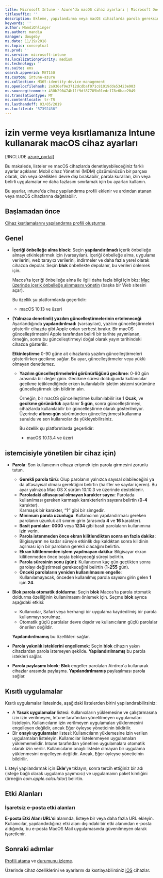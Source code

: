 ```yaml
---
title: Microsoft Intune - Azure'da macOS cihaz ayarları | Microsoft Docs
titlesuffix: ''
description: Ekleme, yapılandırma veya macOS cihazlarda parola gereksinimlerini ayarlama dahil olmak üzere kısıtlamanıza, kilit ekranı kontrol, yerleşik uygulamaları kullanın, kısıtlanmış veya onaylı uygulamalar ekleyin, bluetooth cihazların işlemek, yeniden işlenmek üzere buluta bağlayın ayarlarını oluşturma ve Depolama, bilgi noktası modu etkinleştirme, etki alanlarını ekleyin ve kullanıcıların Microsoft Intune Safari web tarayıcısı ile nasıl etkileşim denetim.
keywords: ''
author: MandiOhlinger
ms.author: mandia
manager: dougeby
ms.date: 11/19/2018
ms.topic: conceptual
ms.prod: ''
ms.service: microsoft-intune
ms.localizationpriority: medium
ms.technology: ''
ms.suite: ems
search.appverid: MET150
ms.custom: intune-azure
ms.collection: M365-identity-device-management
ms.openlocfilehash: 2a936ef9e3712dcdbaf071c81019dde53423e903
ms.sourcegitcommit: 430b290474b11f9df87785b01edc178e6bae2049
ms.translationtype: MT
ms.contentlocale: tr-TR
ms.lasthandoff: 03/05/2019
ms.locfileid: "57392436"
---
```

# <a name="macos-device-settings-to-allow-or-restrict-features-using-intune"></a>izin verme veya kısıtlamanıza Intune kullanarak macOS cihaz ayarları

[!INCLUDE [azure_portal](./includes/azure_portal.md)]

Bu makalede, listeler ve macOS cihazlarda denetleyebileceğiniz farklı ayarlar açıklanır. Mobil cihaz Yönetimi (MDM) çözümünüzün bir parçası olarak, izin veya özellikleri devre dışı bırakabilir, parola kuralları, izin veya belirli uygulamalar ve daha fazlasını sınırlamak için bu ayarları kullanın.

Bu ayarlar, ıntune'da cihaz yapılandırma profili eklenir ve ardından atanan veya macOS cihazlarına dağıtılabilir.

## <a name="before-you-begin"></a>Başlamadan önce

[Cihaz kısıtlamalarını yapılandırma profili oluşturma](device-restrictions-configure.md#create-the-profile).

## <a name="general"></a>Genel

- **İçeriği önbelleğe alma block**: Seçin **yapılandırılmadı** içerik önbelleğe almayı etkinleştirmek için (varsayılan). İçeriği önbelleğe alma, uygulama verilerini, web tarayıcı verilerini, indirmeler ve daha fazla yerel olarak cihazda depolar. Seçin **blok** önbellekte depolanır, bu verileri önlemek için.

  Macos'ta içeriği önbelleğe alma ile ilgili daha fazla bilgi için bkz: [Mac üzerinde içerik önbelleğe alınmasını yönetin](https://support.apple.com/guide/mac-help/manage-content-caching-on-mac-mchl3b6c3720/mac) (başka bir Web sitesini açar).

  Bu özellik şu platformlarda geçerlidir:  
  - macOS 10.13 ve üzeri

- **(Yalnızca denetimli) yazılım güncelleştirmelerinin erteleneceği**: Ayarlandığında **yapılandırılmadı** (varsayılan), yazılım güncelleştirmeleri gösterilir cihazda gibi Apple onları serbest bırakır. Bir macOS güncelleştirmesini Apple tarafından belirli bir tarihte yayımlanan, örneğin, sonra bu güncelleştirmeyi doğal olarak yayın tarihindeki cihazda gösterilir.

  **Etkinleştirme** 0-90 güne ait cihazlarda yazılım güncelleştirmeleri gösterilirken gecikme sağlar. Bu ayar, güncelleştirmeler veya yüklü olmayan denetlemez. 

  - **Yazılım güncelleştirmelerini görünürlüğünü gecikme**: 0-90 gün arasında bir değer girin. Gecikme süresi dolduğunda kullanıcılar gecikme tetiklendiğinde erken kullanılabilir işletim sistemi sürümüne güncelleştirmek için bildirim alın.

    Örneğin, bir macOS güncelleştirme kullanılabilir ise **1 Ocak**, ve **gecikme görünürlük** ayarlanır **5 gün**, sonra güncelleştirmeyi, cihazlarda kullanılabilir bir güncelleştirme olarak gösterilmiyor. Üzerinde **altıncı gün** sürümünden güncelleştirmesi kullanıma sunuldu ve son kullanıcılar da yükleyebilirsiniz.

    Bu özellik şu platformlarda geçerlidir:  
    - macOS 10.13.4 ve üzeri

## <a name="password"></a>istemcisiyle yönetilen bir cihaz için)

- **Parola**: Son kullanıcının cihaza erişmek için parola girmesini zorunlu tutun.
  - **Gerekli parola türü**: Olup parolanın yalnızca sayısal olabileceğini ya da alfasayısal olması gerektiğini belirtin (harfler ve sayılar içeren). Bu ayar yalnızca Mac OS X sürüm 10.10.3 ve üzerinde desteklenir.
  - **Paroladaki alfasayısal olmayan karakter sayısı**: Parolada kullanılması gereken karmaşık karakterlerin sayısını belirtin (**0**-**4** karakter).<br>Karmaşık bir karakter, “**?**” gibi bir simgedir.
  - **Minimum parola uzunluğu**: Kullanıcının yapılandırması gereken parolanın uzunluk alt sınırını girin (arasında **4** ve **16** karakter).
  - **Basit parolalar**: **0000** veya **1234** gibi basit parolaların kullanımına izin verin.
  - **Parola istenmeden önce ekran kilitlendikten sonra en fazla dakika**: Bilgisayarın ne kadar süreyle etkinlik dışı kaldıktan sonra kilidinin açılması için bir parolanın gerekli olacağını belirtin.
  - **Ekran kilitlenmeden işlem yapılmayan dakika**: Bilgisayar ekran kilitlenmeden önce boşta bekleyeceği süreyi belirtin.
  - **Parola süresinin sonu (gün)**: Kullanıcının kaç gün geçtikten sonra parolayı değiştirmesi gerekeceğini belirtin (**1**-**255** gün).
  - **Önceki parolaların yeniden kullanılmasını engelle**: Kullanılamayacak, önceden kullanılmış parola sayısını girin gelen **1** için **24**.

- **Blok parola otomatik doldurma**: Seçin **blok** Macos'ta parola otomatik doldurma özelliğinin kullanılmasını önlemek için. Seçme **blok** ayrıca aşağıdaki etkisi:

  - Kullanıcılar, Safari veya herhangi bir uygulama kaydedilmiş bir parola kullanmayı sorulmaz.
  - Otomatik güçlü parolalar devre dışıdır ve kullanıcıların güçlü parolalar önerilen değildir.

  **Yapılandırılmamış** bu özellikleri sağlar.

- **Parola yakınlık isteklerini engellemek**: Seçin **blok** cihazın yakın cihazlardan parola istemeyen şekilde. **Yapılandırılmamış** bu parola istekleri sağlar.

- **Parola paylaşımı block**: **Blok** engeller parolaları Airdrop'a kullanarak cihazlar arasında paylaşma. **Yapılandırılmamış** paylaşılması parola sağlar.

## <a name="restricted-apps"></a>Kısıtlı uygulamalar

Kısıtlı uygulamalar listesinde, aşağıdaki listelerden birini yapılandırabilirsiniz:

- A **Yasak uygulamalar** listesi: Kullanıcıların yüklemesine ve çalıştırmasına izin izin verilmeyen, Intune tarafından yönetilmeyen uygulamaları listeleyin. Kullanıcıların izin verilmeyen uygulamaları yüklenmesini engelleyen değildir, ancak Eğer öyleyse yöneticinin bildirilir.
- Bir **onaylı uygulamalar** listesi: Kullanıcıların yüklemesine izin verilen uygulamaları listeleyin. Kullanıcılar listelenmeyen uygulamaları yüklememelidir. Intune tarafından yönetilen uygulamalara otomatik olarak izin verilir. Kullanıcıların onaylı listede olmayan bir uygulama yüklenmesini engelleyen değildir. Ancak, Eğer öyleyse yöneticinin bildirilir.

Listeyi yapılandırmak için **Ekle**’ye tıklayın, sonra tercih ettiğiniz bir adı (isteğe bağlı olarak uygulama yayımcısı) ve uygulamanın paket kimliğini (örneğin *com.apple.calculator*) belirtin.

## <a name="domains"></a>Etki Alanları

### <a name="unmarked-email-domains"></a>İşaretsiz e-posta etki alanları

**E-posta Etki Alanı URL'si** alanında, listeye bir veya daha fazla URL ekleyin. Kullanıcılar, yapılandırdığınız etki alanı dışındaki bir etki alanından e-posta aldığında, bu e-posta MacOS Mail uygulamasında güvenilmeyen olarak işaretlenir.

## <a name="next-steps"></a>Sonraki adımlar

[Profili atama](device-profile-assign.md) ve [durumunu izleme](device-profile-monitor.md).

Üzerinde cihaz özelliklerini ve ayarlarını da kısıtlayabilirsiniz [iOS](device-restrictions-ios.md) cihazlar.
